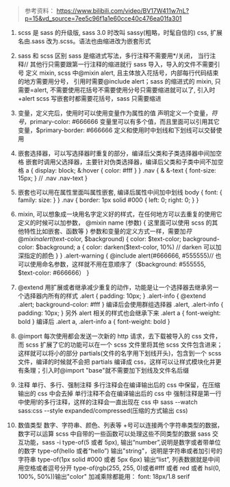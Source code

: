 <!--
 * @Author: your name
 * @Date: 2022-04-21 20:14:09
 * @LastEditTime: 2022-05-08 17:35:04
 * @LastEditors: yuzihan yuzihanyuzihan@163.com
 * @Description: 打开koroFileHeader查看配置 进行设置: https://github.com/OBKoro1/koro1FileHeader/wiki/%E9%85%8D%E7%BD%AE
 * @FilePath: /fe_interview/css/sass.md
-->

> 参考资料： https://www.bilibili.com/video/BV17W411w7nL?p=15&vd_source=7ee5c96f1a1e60cce40c476ea01fa301

1. scss 是 sass 的升级版, sass 3.0 时改叫 sassy(粗略，时髦自信的) css, 扩展名由.sass 改为.scss。语法也由缩进改为嵌套形式

2. sass 和 scss 区别
   sass 是缩进式写法，多行注释不需要用\*/关闭， 当行注释// 其他行只需要跟第一行注释的缩进就行
   sass 导入，导入的文件不需要引号
   定义 mixin, scss 中@mixin alert, 且主体放入花括号，内部每行代码结束的地方需要用分号， 引用时需要@include alert；sass 的缩进式的 mixin, 只需要=alert, 不需要使用花括号不需要使用分号只需要缩进就可以了, 引入时+alert
   scss 写嵌套时都需要花括号，sass 只需要缩进

3. 变量，定义完后，使用时可以使用变量作为属性的值
   声明定义一个变量，$符号，$primary-color: #666666
   变量里可以有多个值，而且里面可以引用其它变量，\$primary-border: #666666
   定义和使用时中划线和下划线可以交替使用

4. 嵌套选择器，可以写选择器时重复的部分，编译后父类和子类选择器中间加空格
   嵌套时调用父选择器，主要针对伪类选择器，编译后父类和子类中间不加空格
   a {
   display: block;
   &:hover {
   color: #fff
   }
   }
   .nav {
   & &-text {
   font-size: 15px;
   }
   // .nav .nav-text
   }

5. 嵌套也可以用在属性里面叫属性嵌套, 编译后属性中间加中划线
   body {
   font: {
   family:
   size:
   }
   }
   .nav {
   border: 1px solid #000 {
   left: 0;
   right: 0;
   }
   }

6. mixin, 可以想象成一块用名字定义好的样式，在任何地方可以去重复的使用它
   定义的时候可以加参数， @mixin name (参数) { 这里面可以使用 scss 的其他特性比如嵌套、函数等 }
   参数和变量的定义方式一样，需要加$符
@mixin alert($text-color, $background) {
    color: $text-color;
   background-color: $background;
    a {
        color: darken($text-color, 10%) // darken 可以加深指定的颜色
   }
   }
   .alert-warning {
   @include alert(#666666, #555555)// 也可以使用命名参数，这样就不用在意顺序了（$background: #555555, $text-color: #666666）
   }

7. @extend 用扩展或者继承减少重复的动作，功能是让一个选择器去继承另一个选择器内所有的样式
   .alert {
   padding: 10px;
   }
   .alert-info {
   @extend .alert;
   background-color: #fff
   }
   编译后会使用群组选择器
   .alert, .alert-info {
   padding: 10px;
   }
   另外 alert 相关的样式也会继承下来
   .alert a {
   font-weight: bold
   }
   编译后
   .alert a, .alert-info a {
   font-weight: bold
   }

8. @import 每次使用都会发送一次新的 http 请求，去下载被导入的 css 文件， 而 scss 扩展了它的功能可以在一个 scss 文件里将其他 scss 文件包含进来；这样就可以将小的部分 partials(文件的名字用下划线开头)，包含到一个 scss 文件，编译的时候就不会把 partials 编译成 css，这样可以让样式模块化并更有条理；引入时@import "base"就不需要加下划线及文件名后缀

9. 注释
   单行、多行、强制注释
   多行注释会在编译输出后的 css 中保留，在压缩输出的 css 中会去掉
   单行注释不会在编译输出后的 css 中
   强制注释是第一行中使用!的多行注释，这样的注释会一直出现在 css 中
   sass --watch sass:css --style expanded/compressed(压缩的方式输出 css)

10. 数值类型
    数字、字符串、颜色、列表等 +号可以连接两个字符串类型的数据， 数字可以运算
    scss 中自带的一些函数可以处理这些不同类型的数据
    sass 交互功能，sass -i
    type-of(5 或者 5px), 输出“number”,说明是数字或者带单位的数字
    type-of(hello 或者“hello”) 输出"string"，说明是字符串或者加引号的字符串
    type-of(1px solid #000 或者 5px 6px) 输出“list”, 列表数据就是中间用空格或者逗号分开
    type-of(rgb(255, 255, 0)或者#fff 或者 red 或者 hsl(0, 100%, 50%))输出"color"
    加减乘除都能用：
    font: 18px/1.8 serif
